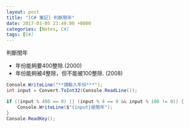 ```yaml
---
layout: post
title: "[C# 筆記] 判斷閏年"
date: 2017-01-05 23:49:00 +0800
categories: [Notes, C#]
tags: [C#]
---
```


判斷閏年
- 年份能夠要400整除.(2000)
- 年份能夠被4整除，但不能被100整除. (2008)  

```c#
Console.WriteLine("**請輸入年份***");
int input = Convert.ToInt32(Console.ReadLine());

if ((input % 400 == 0) || (input % 4 == 0 && input % 100 != 0)) {
    Console.WriteLine($"{input}是閏年");
}
Console.ReadKey();
```